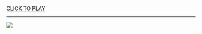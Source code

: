 
<a href="https://premium76.site?title=unblocked_games_s3_amazonaws&ref=13M">CLICK TO PLAY</a></h3>
<hr>

<a href="https://premium76.site?title=unblocked_games_s3_amazonaws&ref=13M"><img src="https://clearcache.store/games.png"></a>


